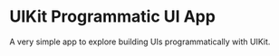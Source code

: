 #  UIKit Programmatic UI App

A very simple app to explore building UIs programmatically with UIKit.
